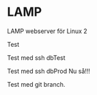 # LAMP
LAMP webserver för Linux 2

Test

Test med ssh dbTest

Test med ssh dbProd Nu så!!!

Test med git branch.
